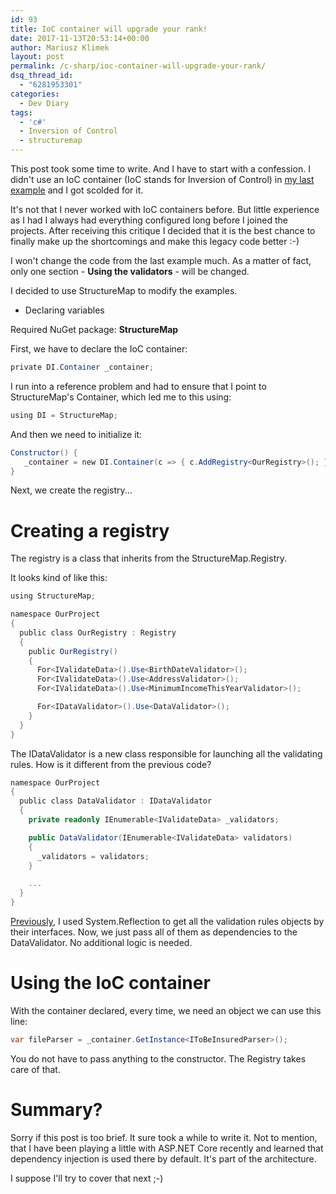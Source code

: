 ```yaml
---
id: 93
title: IoC container will upgrade your rank!
date: 2017-11-13T20:53:14+00:00
author: Mariusz Klimek
layout: post
permalink: /c-sharp/ioc-container-will-upgrade-your-rank/
dsq_thread_id:
  - "6281953301"
categories:
  - Dev Diary
tags:
  - 'c#'
  - Inversion of Control
  - structuremap
---
```

This post took some time to write. And I have to start with a confession. I didn't use an IoC container (IoC stands for Inversion of Control) in [my last example](http://mariuszklimek.github.io/devblog/c-sharp/automate-work-with-interface/) and I got scolded for it.

It's not that I never worked with IoC containers before. But little experience as I had I always had everything configured long before I joined the projects. After receiving this critique I decided that it is the best chance to finally make up the shortcomings and make this legacy code better :-)

I won't change the code from the last example much. As a matter of fact, only one section - **Using the validators** - will be changed.

I decided to use StructureMap to modify the examples.

* Declaring variables

Required NuGet package: **StructureMap**

First, we have to declare the IoC container:

```c#
private DI.Container _container;
```

I run into a reference problem and had to ensure that I point to StructureMap's Container, which led me to this using:

```c#
using DI = StructureMap;
```

And then we need to initialize it:

```c#
Constructor() {
   _container = new DI.Container(c => { c.AddRegistry<OurRegistry>(); });  
}
```

Next, we create the registry...

# Creating a registry

The registry is a class that inherits from the StructureMap.Registry.

It looks kind of like this:

```c#
using StructureMap;

namespace OurProject
{
  public class OurRegistry : Registry
  {
    public OurRegistry()
    {
      For<IValidateData>().Use<BirthDateValidator>();
      For<IValidateData>().Use<AddressValidator>();
      For<IValidateData>().Use<MinimumIncomeThisYearValidator>();

      For<IDataValidator>().Use<DataValidator>();
    }
  }
}
```

The IDataValidator is a new class responsible for launching all the validating rules. How is it different from the previous code?

```c#
namespace OurProject
{
  public class DataValidator : IDataValidator
  {
    private readonly IEnumerable<IValidateData> _validators;

    public DataValidator(IEnumerable<IValidateData> validators)
    {
      _validators = validators;
    }

    ...
  }
}
```

[Previously](http://mariuszklimek.github.io/devblog/c-sharp/automate-work-with-interface/), I used System.Reflection to get all the validation rules objects by their interfaces. Now, we just pass all of them as dependencies to the DataValidator. No additional logic is needed.

# Using the IoC container

With the container declared, every time, we need an object we can use this line:

```c#
var fileParser = _container.GetInstance<IToBeInsuredParser>();
```

You do not have to pass anything to the constructor. The Registry takes care of that.

# **Summary?**

Sorry if this post is too brief. It sure took a while to write it. Not to mention, that I have been playing a little with ASP.NET Core recently and learned that dependency injection is used there by default. It's part of the architecture.

I suppose I'll try to cover that next ;-)